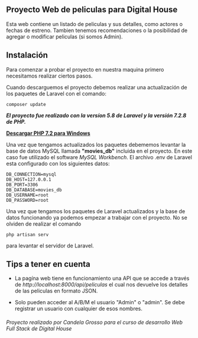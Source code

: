 ## Proyecto Web de peliculas para Digital House

Esta web contiene un listado de peliculas y sus detalles, como actores o fechas de estreno. Tambien tenemos recomendaciones o la 
posibilidad de agregar o modificar peliculas (si somos Admin).

## Instalación

Para comenzar a probar el proyecto en nuestra maquina primero necesitamos realizar ciertos pasos.

Cuando descarguemos el proyecto debemos realizar una actualización de los paquetes de Laravel con el comando: 

```
composer update
```

***El proyecto fue realizado con la versíon 5.8 de Laravel y la versión 7.2.8 de PHP.***

**[Descargar PHP 7.2 para Windows](https://windows.php.net/download#php-7.2)**

Una vez que tengamos actualizados los paquetes debememos levantar la base de datos MySQL llamada **"movies_db"** incluida en el proyecto. En este caso fue utilizado el software *MySQL Workbench*. El archivo .env de Laravel esta configurado con los siguientes datos:

```
DB_CONNECTION=mysql
DB_HOST=127.0.0.1
DB_PORT=3306
DB_DATABASE=movies_db
DB_USERNAME=root
DB_PASSWORD=root
```

Una vez que tengamos los paquetes de Laravel actualizados y la base de datos funcionando ya podemos empezar a trabajar con el proyecto. No se olviden
de realizar el comando 
```
php artisan serv
```
para levantar el servidor de Laravel.

## Tips a tener en cuenta

- La pagína web tiene en funcionamiento una API que se accede a través de *http://localhost:8000/api/peliculas* el cual nos devuelve los detalles de las peliculas en formato JSON.

- Solo pueden acceder al A/B/M el usuario "Admin" o "admin". Se debe registrar un usuario con cualquier de esos nombres.

###### Proyecto realizado por Candela Grosso para el curso de desarrollo Web Full Stack de Digital House